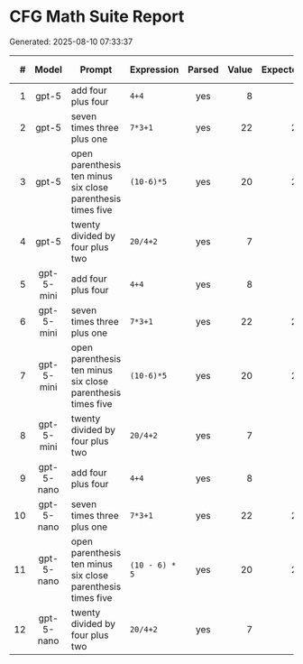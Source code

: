 # CFG Math Suite Report

Generated: 2025-08-10 07:33:37


| # | Model | Prompt | Expression | Parsed | Value | Expected | Check | Time (s) |
|---:|:---:|---|---|:---:|---:|---:|:---:|------:|
| 1 | gpt-5 | add four plus four | `4+4` | yes | 8 | 8 | pass | 10.84 |
| 2 | gpt-5 | seven times three plus one | `7*3+1` | yes | 22 | 22 | pass | 15.92 |
| 3 | gpt-5 | open parenthesis ten minus six close parenthesis times five | `(10-6)*5` | yes | 20 | 20 | pass | 8.10 |
| 4 | gpt-5 | twenty divided by four plus two | `20/4+2` | yes | 7 | 7 | pass | 13.60 |
| 5 | gpt-5-mini | add four plus four | `4+4` | yes | 8 | 8 | pass | 7.87 |
| 6 | gpt-5-mini | seven times three plus one | `7*3+1` | yes | 22 | 22 | pass | 5.47 |
| 7 | gpt-5-mini | open parenthesis ten minus six close parenthesis times five | `(10-6)*5` | yes | 20 | 20 | pass | 7.47 |
| 8 | gpt-5-mini | twenty divided by four plus two | `20/4+2` | yes | 7 | 7 | pass | 11.18 |
| 9 | gpt-5-nano | add four plus four | `4+4` | yes | 8 | 8 | pass | 8.20 |
| 10 | gpt-5-nano | seven times three plus one | `7*3+1` | yes | 22 | 22 | pass | 8.57 |
| 11 | gpt-5-nano | open parenthesis ten minus six close parenthesis times five | `(10 - 6) * 5` | yes | 20 | 20 | pass | 7.47 |
| 12 | gpt-5-nano | twenty divided by four plus two | `20/4+2` | yes | 7 | 7 | pass | 8.00 |